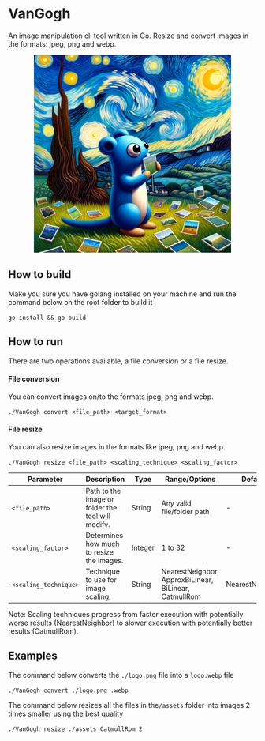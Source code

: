 # VanGogh

An image manipulation cli tool written in Go. Resize and convert images in the formats: jpeg, png and webp.

<p style="text-align:center">
    <img style="width: 400px" src="./logo.webp"></img>
</div>

## How to build

Make you sure you have golang installed on your machine and run the command below on the root folder to build it

```
go install && go build
```

## How to run

There are two operations available, a file conversion or a file resize.

#### File conversion

You can convert images on/to the formats jpeg, png and webp.

```
./VanGogh convert <file_path> <target_format>
```

#### File resize

You can also resize images in the formats like jpeg, png and webp.

```
./VanGogh resize <file_path> <scaling_technique> <scaling_factor>
```

| Parameter             | Description                                       | Type    | Range/Options                                         | Default         |
| --------------------- | ------------------------------------------------- | ------- | ----------------------------------------------------- | --------------- |
| `<file_path>`         | Path to the image or folder the tool will modify. | String  | Any valid file/folder path                            | -               |
| `<scaling_factor>`    | Determines how much to resize the images.         | Integer | 1 to 32                                               | -               |
| `<scaling_technique>` | Technique to use for image scaling.               | String  | NearestNeighbor, ApproxBiLinear, BiLinear, CatmullRom | NearestNeighbor |

Note: Scaling techniques progress from faster execution with potentially worse results (NearestNeighbor) to slower execution with potentially better results (CatmullRom).

## Examples

The command below converts the `./logo.png` file into a `logo.webp` file

```
./VanGogh convert ./logo.png .webp
```

The command below resizes all the files in the`/assets` folder into images 2 times smaller using the best quality

```
./VanGogh resize ./assets CatmullRom 2
```
